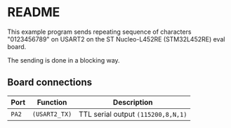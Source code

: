 # README

This example program sends repeating sequence of characters
"0123456789" on USART2 on the ST Nucleo-L452RE (STM32L452RE)
eval board.

The sending is done in a blocking way.

## Board connections

| Port  | Function      | Description                        |
| ----- | ------------- | ---------------------------------  |
| `PA2` | `(USART2_TX)` | TTL serial output `(115200,8,N,1)` |
